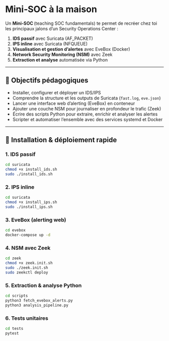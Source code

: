 # Mini‑SOC à la maison

Un **Mini‑SOC** (teaching SOC fundamentals) te permet de recréer chez toi les principaux jalons d’un Security Operations Center :

1. **IDS passif** avec Suricata (AF_PACKET)  
2. **IPS inline** avec Suricata (NFQUEUE)  
3. **Visualisation et gestion d’alertes** avec EveBox (Docker)  
4. **Network Security Monitoring (NSM)** avec Zeek  
5. **Extraction et analyse** automatisée via Python  

---

## 🎯 Objectifs pédagogiques

- Installer, configurer et déployer un IDS/IPS  
- Comprendre la structure et les outputs de Suricata (`fast.log`, `eve.json`)  
- Lancer une interface web d’alerting (EveBox) en conteneur  
- Ajouter une couche NSM pour journaliser en profondeur le trafic (Zeek)  
- Écrire des scripts Python pour extraire, enrichir et analyser les alertes  
- Scripter et automatiser l’ensemble avec des services systemd et Docker

---

## 🚀 Installation & déploiement rapide

### 1. IDS passif

```bash
cd suricata
chmod +x install_ids.sh
sudo ./install_ids.sh
```

### 2. IPS inline

```bash
cd suricata
chmod +x install_ips.sh
sudo ./install_ips.sh
```

### 3. EveBox (alerting web)

```bash
cd evebox
docker-compose up -d
```

### 4. NSM avec Zeek

```bash
cd zeek
chmod +x zeek.init.sh
sudo ./zeek.init.sh
sudo zeekctl deploy
```

### 5. Extraction & analyse Python

```bash
cd scripts
python3 fetch_evebox_alerts.py
python3 analysis_pipeline.py
```

### 6. Tests unitaires

```bash
cd tests
pytest
```
